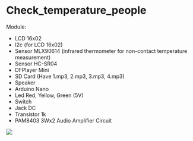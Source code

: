 # Check_temperature_people
Module:
- LCD 16x02
- I2c (for LCD 16x02)
- Sensor MLX90614 (infrared thermometer for non-contact temperature measurement)
- Sensor HC-SR04
- DFPlayer Mini
- SD Card (Have 1.mp3, 2.mp3, 3.mp3, 4.mp3)
- Speaker
- Arduino Nano
- Led Red, Yellow, Green (5V)
- Switch
- Jack DC
- Transistor 1k
- PAM8403 3Wx2 Audio Amplifier Circuit

![](https://github.com/lhnguyen99/Arduino/blob/master/Project/Check%20temperature%20people/Picture.png)
